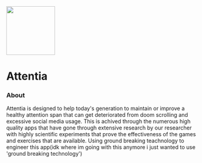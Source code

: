 
<img width="128" height="128" src="https://github.com/user-attachments/assets/32442cb4-1565-4fff-9a1d-463401d8dcc5">
<h1>Attentia</h1>

### About
Attentia is designed to help today's generation to maintain or improve a healthy attention span that can get deteriorated from doom scrolling and excessive social media usage. This is achived through the numerous high quality apps that have gone through extensive research by our researcher with highly scientific experiments that prove the effectiveness of the games and exercises that are available. Using ground breaking teachnology to engineer this app(idk where im going with this anymore i just wanted to use 'ground breaking technology')
